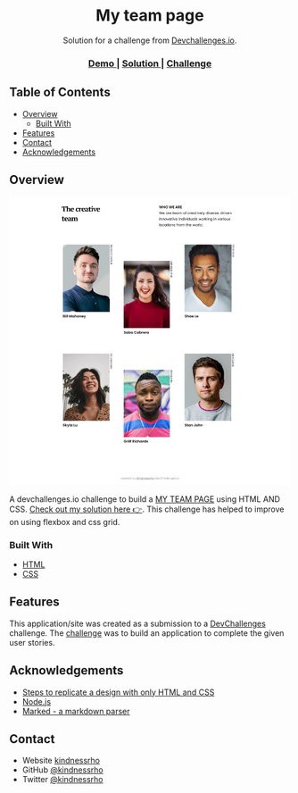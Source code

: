 <!-- Please update value in the {}  -->

<h1 align="center">My team page</h1>

<div align="center">
   Solution for a challenge from  <a href="http://devchallenges.io" target="_blank">Devchallenges.io</a>.
</div>

<div align="center">
  <h3>
    <a href="https://my-teampage-devchallenges.netlify.app">
      Demo
    </a>
    <span> | </span>
    <a href="https://github.com/kindnessrho/My-Team-Page">
      Solution
    </a>
    <span> | </span>
    <a href="https://devchallenges.io/challenges/hhmesazsqgKXrTkYkt0U">
      Challenge
    </a>
  </h3>
</div>

<!-- TABLE OF CONTENTS -->

## Table of Contents

- [Overview](#overview)
  - [Built With](#built-with)
- [Features](#features)
- [Contact](#contact)
- [Acknowledgements](#acknowledgements)

<!-- OVERVIEW -->

## Overview

![screenshot](https://github.com/kindnessrho/My-Team-Page/blob/main/img/myteampage.png)

A devchallenges.io challenge to build a [ MY TEAM PAGE](https://devchallenges.io/challenges/hhmesazsqgKXrTkYkt0U) using HTML AND CSS. [Check out my solution here 👉](https://my-teampage-devchallenges.netlify.app).
This challenge has helped to improve on using flexbox and css grid.


### Built With

<!-- This section should list any major frameworks that you built your project using. Here are a few examples.-->

- [HTML](https://html.com/)
- [CSS](https://developer.mozilla.org/en-US/docs/Web/CSS)

## Features

<!-- List the features of your application or follow the template. Don't share the figma file here :) -->

This application/site was created as a submission to a [DevChallenges](https://devchallenges.io/challenges) challenge. The [challenge](https://devchallenges.io/challenges/hhmesazsqgKXrTkYkt0U) was to build an application to complete the given user stories.


## Acknowledgements

<!-- This section should list any articles or add-ons/plugins that helps you to complete the project. This is optional but it will help you in the future. For exmpale -->

- [Steps to replicate a design with only HTML and CSS](https://devchallenges-blogs.web.app/how-to-replicate-design/)
- [Node.js](https://nodejs.org/)
- [Marked - a markdown parser](https://github.com/chjj/marked)

## Contact

- Website [kindnessrho](https://kindnessrho.netlify.app)
- GitHub [@kindnessrho](https://{github.com/kindnessrho)
- Twitter [@kindnessrho](https://{twitter.com/kindnessrho)
